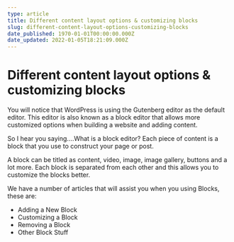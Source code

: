 ```yaml
---
type: article
title: Different content layout options & customizing blocks
slug: different-content-layout-options-customizing-blocks
date_published: 1970-01-01T00:00:00.000Z
date_updated: 2022-01-05T18:21:09.000Z
---
```


# Different content layout options & customizing blocks

You will notice that WordPress is using the Gutenberg editor as the default editor. This editor is also known as a block editor that allows more customized options when building a website and adding content.

So I hear you saying….What is a block editor? Each piece of content is a block that you use to construct your page or post.

A block can be titled as content, video, image, image gallery, buttons and a lot more. Each block is separated from each other and this allows you to customize the blocks better.

We have a number of articles that will assist you when you using Blocks, these are:

- Adding a New Block
- Customizing a Block
- Removing a Block
- Other Block Stuff